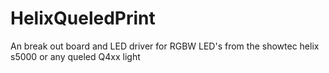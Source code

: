 # HelixQueledPrint
An break out board and LED driver for RGBW LED's from the showtec helix s5000 or any queled Q4xx light
